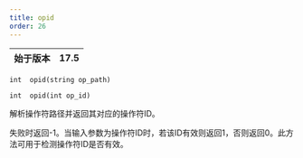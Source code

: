 ```yaml
---
title: opid
order: 26
---
```

| 始于版本 | 17.5 |
| --- | --- |

`int  opid(string op_path)`

`int  opid(int op_id)`

解析操作符路径并返回其对应的操作符ID。

失败时返回-1。当输入参数为操作符ID时，若该ID有效则返回1，否则返回0。此方法可用于检测操作符ID是否有效。